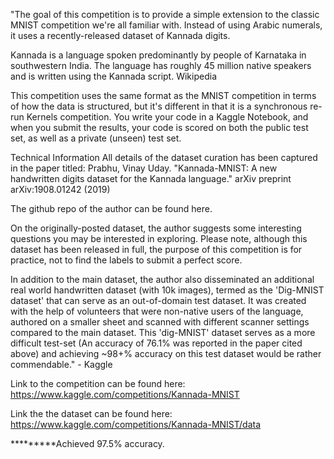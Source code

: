"The goal of this competition is to provide a simple extension to the classic MNIST competition we're all familiar with. Instead of using Arabic numerals, it uses a recently-released dataset of Kannada digits.

Kannada is a language spoken predominantly by people of Karnataka in southwestern India. The language has roughly 45 million native speakers and is written using the Kannada script. Wikipedia



This competition uses the same format as the MNIST competition in terms of how the data is structured, but it's different in that it is a synchronous re-run Kernels competition. You write your code in a Kaggle Notebook, and when you submit the results, your code is scored on both the public test set, as well as a private (unseen) test set.

Technical Information
All details of the dataset curation has been captured in the paper titled: Prabhu, Vinay Uday. "Kannada-MNIST: A new handwritten digits dataset for the Kannada language." arXiv preprint arXiv:1908.01242 (2019)

The github repo of the author can be found here.

On the originally-posted dataset, the author suggests some interesting questions you may be interested in exploring. Please note, although this dataset has been released in full, the purpose of this competition is for practice, not to find the labels to submit a perfect score.

In addition to the main dataset, the author also disseminated an additional real world handwritten dataset (with 10k images), termed as the 'Dig-MNIST dataset' that can serve as an out-of-domain test dataset. It was created with the help of volunteers that were non-native users of the language, authored on a smaller sheet and scanned with different scanner settings compared to the main dataset. This 'dig-MNIST' dataset serves as a more difficult test-set (An accuracy of 76.1% was reported in the paper cited above) and achieving ~98+% accuracy on this test dataset would be rather commendable." - Kaggle

Link to the competition can be found here: https://www.kaggle.com/competitions/Kannada-MNIST

Link the the dataset can be found here: https://www.kaggle.com/competitions/Kannada-MNIST/data

*********Achieved 97.5% accuracy.
